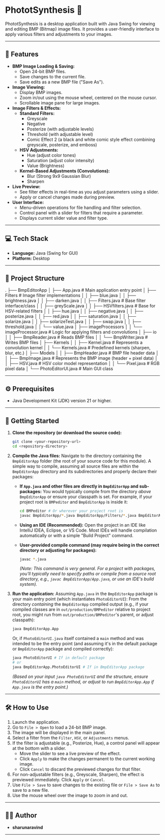 # PhototSynthesis 📸

PhototSynthesis is a desktop application built with Java Swing for viewing and editing BMP (Bitmap) image files. It provides a user-friendly interface to apply various filters and adjustments to your images.

---
## 🌟 Features

* **BMP Image Loading & Saving:**
    * Open 24-bit BMP files.
    * Save changes to the current file.
    * Save edits as a new BMP file ("Save As").
* **Image Viewing:**
    * Display BMP images.
    * Zoom in/out using the mouse wheel, centered on the mouse cursor.
    * Scrollable image pane for large images.
* **Image Filters & Effects:**
    * **Standard Filters:**
        * Greyscale
        * Negative
        * Posterize (with adjustable levels)
        * Threshold (with adjustable level)
        * Comic Effect 2 (a black and white comic style effect combining greyscale, posterize, and emboss)
    * **HSV Adjustments:**
        * Hue (adjust color tones)
        * Saturation (adjust color intensity)
        * Value (Brightness)
    * **Kernel-Based Adjustments (Convolutions):**
        * Blur (Strong 9x9 Gaussian Blur)
        * Sharpen
* **Live Preview:**
    * See filter effects in real-time as you adjust parameters using a slider.
    * Apply or cancel changes made during preview.
* **User Interface:**
    * Menu-driven operations for file handling and filter selection.
    * Control panel with a slider for filters that require a parameter.
    * Displays current slider value and filter type.

---
## 💻 Tech Stack

* **Language:** Java (Swing for GUI)
* **Platform:** Desktop

---
## 📂 Project Structure

.
├── BmpEditorApp
│   ├── App.java                 # Main application entry point
│   ├── Filters                  # Image filter implementations
│   │   ├── blue.java
│   │   ├── brightness.java
│   │   ├── darken.java
│   │   ├── Filters.java         # Base filter interface/class
│   │   ├── greyScale.java
│   │   ├── HSVfilters.java      # Base for HSV-related filters
│   │   ├── hue.java
│   │   ├── negative.java
│   │   ├── posterize.java
│   │   ├── red.java
│   │   ├── saturation.java
│   │   ├── solarize.java
│   │   ├── solarizeTest.java
│   │   ├── swap.java
│   │   ├── threshold.java
│   │   └── value.java
│   ├── imageProcessors
│   │   └── imageProcessor.java  # Logic for applying filters and convolutions
│   ├── io
│   │   ├── BmpReader.java       # Reads BMP files
│   │   └── BmpWriter.java       # Writes BMP files
│   ├── Kernels
│   │   ├── Kernel.java          # Represents a convolution kernel
│   │   └── Kernels.java         # Predefined kernels (sharpen, blur, etc.)
│   ├── Models
│   │   ├── BmpHeader.java       # BMP file header data
│   │   ├── BmpImage.java        # Represents the BMP image (header + pixel data)
│   │   ├── HSV.java             # HSV color model representation
│   │   └── Pixel.java           # RGB pixel data
│   └── PhotoEditorUI.java       # Main GUI class


---
## ⚙️ Prerequisites

* Java Development Kit (JDK) version 21 or higher.

---
## 🚀 Getting Started

1.  **Clone the repository (or download the source code):**
    ```bash
    git clone <your-repository-url>
    cd <repository-directory>
    ```

2.  **Compile the Java files:**
    Navigate to the directory containing the `BmpEditorApp` folder (the root of your source code for this module).
    A simple way to compile, assuming all source files are within the `BmpEditorApp` directory and its subdirectories and properly declare their packages:

    * **If `App.java` and other files are directly in `BmpEditorApp` and sub-packages:**
        You would typically compile from the directory *above* `BmpEditorApp` or ensure your classpath is set. For example, if your project root is `BMPeditor` and `BmpEditorApp` is inside it:
        ```bash
        cd BMPeditor # Or wherever your project root is
        javac BmpEditorApp/*.java BmpEditorApp/Filters/*.java BmpEditorApp/imageProcessors/*.java BmpEditorApp/io/*.java BmpEditorApp/Kernels/*.java BmpEditorApp/Models/*.java
        ```
    * **Using an IDE (Recommended):**
        Open the project in an IDE like IntelliJ IDEA, Eclipse, or VS Code. Most IDEs will handle compilation automatically or with a simple "Build Project" command.

    * **User-provided compile command (may require being in the correct directory or adjusting for packages):**
        ```bash
        javac *.java
        ```
        *(Note: This command is very general. For a project with packages, you'll typically need to specify paths or compile from a source root directory, e.g., `javac BmpEditorApp/App.java`, or use an IDE's build system).*

3.  **Run the application:**
    Assuming `App.java` in the `BmpEditorApp` package is your main entry point (which instantiates `PhotoEditorUI`):
    From the directory *containing* the `BmpEditorApp` compiled output (e.g., if your compiled classes are in `out/production/BMPeditor` relative to project root, you might run from `out/production/BMPeditor`'s parent, or adjust classpath):

    ```bash
    java BmpEditorApp.App
    ```
    Or, if `PhotoEditorUI.java` itself contained a `main` method and was intended to be the entry point (and assuming it's in the default package or `BmpEditorApp` package and compiled correctly):
    ```bash
    java PhotoEditorUI # If in default package
    # or
    java BmpEditorApp.PhotoEditorUI # If in BmpEditorApp package
    ```
    *(Based on your input `java PhotoEditorUI` and the structure, ensure `PhotoEditorUI` has a `main` method, or adjust to run `BmpEditorApp.App` if `App.java` is the entry point.)*

---
## 🛠️ How to Use

1.  Launch the application.
2.  Go to `File > Open` to load a 24-bit BMP image.
3.  The image will be displayed in the main panel.
4.  Select a filter from the `Filter`, `HSV`, or `Adjustments` menus.
5.  If the filter is adjustable (e.g., Posterize, Hue), a control panel will appear at the bottom with a slider.
    * Move the slider to see a live preview of the effect.
    * Click `Apply` to make the changes permanent to the current working image.
    * Click `Cancel` to discard the previewed changes for that filter.
6.  For non-adjustable filters (e.g., Greyscale, Sharpen), the effect is previewed immediately. Click `Apply` or `Cancel`.
7.  Use `File > Save` to save changes to the existing file or `File > Save As` to save to a new file.
8.  Use the mouse wheel over the image to zoom in and out.

---
## 🧑‍💻 Author

* **sharunaravind**

---
